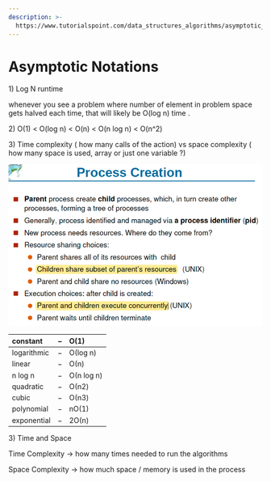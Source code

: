 ```yaml
---
description: >-
  https://www.tutorialspoint.com/data_structures_algorithms/asymptotic_analysis.htm
---
```


# Asymptotic Notations



1\) Log N runtime 

whenever you see a problem where number of element in problem space gets halved each time, that will likely be O\(log n\) time . 

2\)  O\(1\) &lt; O\(log n\) &lt; O\(n\) &lt; O\(n log n\) &lt; O\(n^2\)

3\) Time complexity \( how many calls of the action\) vs space complexity \( how many space is used, array or  just one variable ?\)

![](../.gitbook/assets/image%20%2898%29.png)

| constant | − | Ο\(1\) |
| :--- | :--- | :--- |
| logarithmic | − | Ο\(log n\) |
| linear | − | Ο\(n\) |
| n log n | − | Ο\(n log n\) |
| quadratic | − | Ο\(n2\) |
| cubic | − | Ο\(n3\) |
| polynomial | − | nΟ\(1\) |
| exponential | − | 2Ο\(n\) |

3\) Time and Space

Time Complexity -&gt; how many times needed to run the algorithms

Space Complexity -&gt; how much space / memory is used in the process

